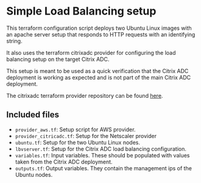 # Simple Load Balancing setup

This terraform configuration script deploys two Ubuntu Linux images
with an apache server setup that responds to HTTP requests with an
identifying string.

It also uses the terraform citrixadc provider for configuring the
load balancing setup on the target Citrix ADC.

This setup is meant to be used as a quick verification that the
Citrix ADC deployment is working as expected and is not part of
the main Citrix ADC deployment.

The citrixadc terraform provider repository can be found [here](https://github.com/citrix/terraform-provider-netscaler).

## Included files

* `provider_aws.tf`: Setup script for AWS provider.
* `provider_citricadc.tf`: Setup for the Netscaler provider
* `ubuntu.tf`: Setup for the two Ubuntu Linux nodes.
* `lbvserver.tf`: Setup for the Citrix ADC load balancing configuration.
* `variables.tf`: Input variables. These should be populated with values taken from the Citrix ADC deployment.
* `outputs.tf`: Output variables. They contain the management ips of the Ubuntu nodes.
